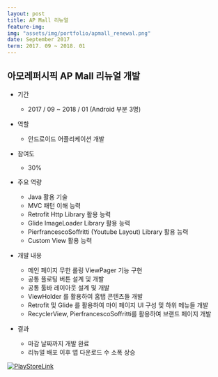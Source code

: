 ```yaml
---
layout: post
title: AP Mall 리뉴얼
feature-img: 
img: "assets/img/portfolio/apmall_renewal.png"
date: September 2017
term: 2017. 09 ~ 2018. 01
---
```


## 아모레퍼시픽 AP Mall 리뉴얼 개발  

* 기간
    - 2017 / 09 ~ 2018 / 01 (Android 부분 3명)

* 역할
    - 안드로이드 어플리케이션 개발

* 참여도
    - 30%

* 주요 역량
    - Java 활용 기술
    - MVC 패턴 이해 능력
    - Retrofit Http Library 활용 능력
    - Glide ImageLoader Library 활용 능력
    - PierfrancescoSoffritti (Youtube Layout) Library 활용 능력
    - Custom View 활용 능력

* 개발 내용
    - 메인 페이지 무한 롤링 ViewPager 기능 구현
    - 공통 플로팅 버튼 설계 및 개발
    - 공통 툴바 레이아웃 설계 및 개발
    - ViewHolder 를 활용하여 홈탭 콘텐츠들 개발
    - Retrofit 및 Glide 를 활용하여 마이 페이지 UI 구성 및 하위 메뉴들 개발
    - RecyclerView, PierfrancescoSoffritti를 활용하여 브랜드 페이지 개발
    
* 결과
    - 마감 날짜까지 개발 완료
    - 리뉴얼 배포 이후 앱 다운로드 수 소폭 상승


[![PlayStoreLink]()](https://bit.ly/2JxgMa3)
